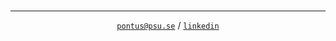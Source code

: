 <center>
<br>

---

[`pontus@psu.se`](mailto:pontus@psu.se) / 
[`linkedin`](https://linkedin.com/in/pontussunden)
</center>